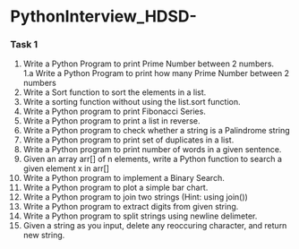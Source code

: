 # PythonInterview_HDSD-
### Task 1
1. Write a Python Program to print Prime Number between 2 numbers. <br>
   1.a Write a Python Program to print how many Prime Number between 2 numbers
2. Write a Sort function to sort the elements in a list.
3. Write a sorting function without using the list.sort function.
4. Write a Python program to print Fibonacci Series.
5. Write a Python program to print a list in reverse.
6. Write a Python program to check whether a string is a Palindrome string
7. Write a Python program to print set of duplicates in a list.
8. Write a Python program to print number of words in a given sentence.
9. Given an array arr[] of n elements, write a Python function to search a given element x in arr[]
10. Write a Python program to implement a Binary Search. 
11. Write a Python program to plot a simple bar chart.
12. Write a Python program to join two strings (Hint: using join())
13. Write a Python program to extract digits from given string.
14. Write a Python program to split strings using newline delimeter. 
15. Given a string as you input, delete any reoccuring character, and return new string.